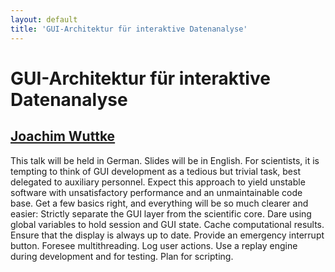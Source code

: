 ```yaml
---
layout: default
title: 'GUI-Architektur für interaktive Datenanalyse'
---
```


# GUI-Architektur für interaktive Datenanalyse

## [Joachim Wuttke](../../speaker/SRH7TG/)

This talk will be held in German. Slides will be in English.  For scientists, it is tempting to think of GUI development as a tedious but trivial task, best delegated to auxiliary personnel. Expect this approach to yield unstable software with unsatisfactory performance and an unmaintainable code base. Get a few basics right, and everything will be so much clearer and easier: Strictly separate the GUI layer from the scientific core. Dare using global variables to hold session and GUI state. Cache computational results. Ensure that the display is always up to date. Provide an emergency interrupt button. Foresee multithreading. Log user actions. Use a replay engine during development and for testing. Plan for scripting.